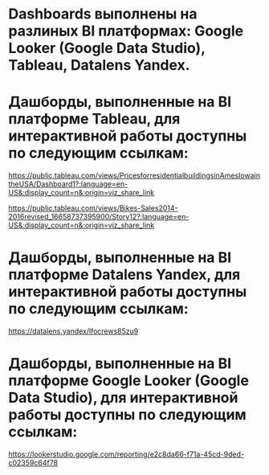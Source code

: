 # Dashboards выполнены на разлиных BI платформах: Google Looker (Google Data Studio), Tableau, Datalens Yandex.

# Дашборды, выполненные на BI платформe Tableau, для интерактивной работы доступны по следующим ссылкам:

https://public.tableau.com/views/PricesforresidentialbuildingsinAmesIowaintheUSA/Dashboard1?:language=en-US&:display_count=n&:origin=viz_share_link

https://public.tableau.com/views/Bikes-Sales2014-2016revised_16658737395900/Story12?:language=en-US&:display_count=n&:origin=viz_share_link

# Дашборды, выполненные на BI платформe Datalens Yandex, для интерактивной работы доступны по следующим ссылкам:
https://datalens.yandex/lfocrews85zu9


# Дашборды, выполненные на BI платформe Google Looker (Google Data Studio), для интерактивной работы доступны по следующим ссылкам:
https://lookerstudio.google.com/reporting/e2c8da66-f71a-45cd-9ded-c02359c64f78

